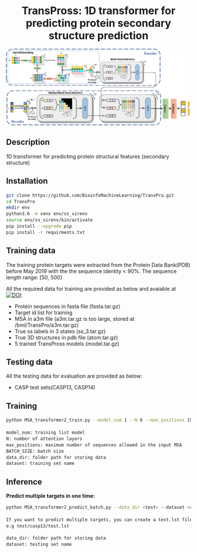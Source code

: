 <div align="center">

# TransPross: 1D transformer for predicting protein secondary structure prediction

![TransPross Architecture](https://github.com/BioinfoMachineLearning/TransPro/blob/main/img/TransPross_Architecture.png)

</div>

## Description
1D transformer for predicting protein structural features (secondary structure)


## Installation
```bash
git clone https://github.com/BioinfoMachineLearning/TransPro.git
cd TransPro
mkdir env
python3.6 -m venv env/ss_virenv
source env/ss_virenv/bin/activate
pip install --upgrade pip
pip install -r requirments.txt
```

## Training data
The training protein targets were extracted from the Protein Data Bank(PDB) before May 2019 with the the sequence identity < 90%. The sequence length range: [50, 500]

All the required data for training are provided as below and avaiable at [![DOI](https://zenodo.org/badge/DOI/10.5281/zenodo.6762376.svg)](https://doi.org/10.5281/zenodo.6762376):
* Protein sequences in fasta file (fasta.tar.gz)
* Target id list for training
* MSA in a3m file (a3m.tar.gz is too large, stored at /bml/TransPro/a3m.tar.gz)
* True ss labels in 3 states (ss_3.tar.gz)
* True 3D structures in pdb file (atom.tar.gz)
* 5 trained TransPross models (model.tar.gz)

## Testing data
All the testing data for evaluation are provided as below:
* CASP test sets(CASP13, CASP14)

## Training
```bash
python MSA_transformer2_train.py --model_num 1 --N 6 --max_positions 1500  --BATCH_SIZE 5 --data_dir <train> --dataset <custom>

model_num: training list model
N: number of attention layers
max_positions: maximum number of sequences allowed in the input MSA
BATCH_SIZE: batch size
data_dir: folder path for storing data
dataset: training set name
```
## Inference

**Predict multiple targets in one time:**
```bash
python MSA_transformer2_predict_batch.py --data_dir <test> --dataset <casp13>

If you want to predict multiple targets, you can create a test.lst file under the path /data_dir/dataset/test.lst in the format: <target_id> length
e.g test/casp13/test.lst

data_dir: folder path for storing data
dataset: testing set name
```
